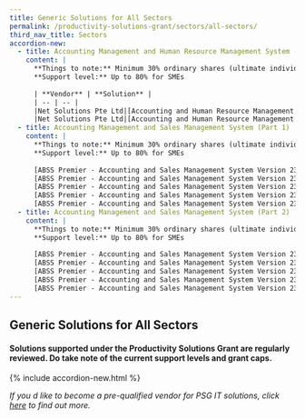 ```yaml
---
title: Generic Solutions for All Sectors
permalink: /productivity-solutions-grant/sectors/all-sectors/
third_nav_title: Sectors
accordion-new:
  - title: Accounting Management and Human Resource Management System (HRMS)
    content: |
      **Things to note:** Minimum 30% ordinary shares (ultimate individual ownership) held directly/indirectly by Singaporean/PR<br>
      **Support level:** Up to 80% for SMEs
      
      | **Vendor** | **Solution** |
      | -- | -- |
      |Net Solutions Pte Ltd|[Accounting and Human Resource Management Version 3.0 - Package A (10 Users)](/productivity-solutions-grant/solutionrepo/solution1)|
      |Net Solutions Pte Ltd|[Accounting and Human Resource Management Version 3.0 - Package B (20 Users)](/productivity-solutions-grant/solutionrepo/solution1)|
  - title: Accounting Management and Sales Management System (Part 1)
    content: |
      **Things to note:** Minimum 30% ordinary shares (ultimate individual ownership) held directly/indirectly by Singaporean/PR<br>
      **Support level:** Up to 80% for SMEs
      
      [ABSS Premier - Accounting and Sales Management System Version 23 - Package A with onsite training (1 user)](/productivity-solutions-grant/solutionrepo/solution1){:target="_blank"}<br>      
      [ABSS Premier - Accounting and Sales Management System Version 23 - Package B with onsite training (3 users)](/productivity-solutions-grant/solutionrepo/solution1){:target="_blank"}<br>      
      [ABSS Premier - Accounting and Sales Management System Version 23 - Package C (1 user)](/productivity-solutions-grant/solutionrepo/solution1){:target="_blank"}<br>      
      [ABSS Premier - Accounting and Sales Management System Version 23 - Package D (3 users)](/productivity-solutions-grant/solutionrepo/solution1){:target="_blank"}<br>      
      [ABSS Premier - Accounting and Sales Management System Version 23 - Package E with onsite training and remote access (1 user)](/productivity-solutions-grant/solutionrepo/solution1){:target="_blank"}
  - title: Accounting Management and Sales Management System (Part 2)
    content: |
      **Things to note:** Minimum 30% ordinary shares (ultimate individual ownership) held directly/indirectly by Singaporean/PR<br>
      **Support level:** Up to 80% for SMEs
      
      [ABSS Premier - Accounting and Sales Management System Version 23 - Package A with onsite training (1 user)](/productivity-solutions-grant/solutionrepo/solution1){:target="_blank"}<br>      
      [ABSS Premier - Accounting and Sales Management System Version 23 - Package B with onsite training (3 users)](/productivity-solutions-grant/solutionrepo/solution1){:target="_blank"}<br>      
      [ABSS Premier - Accounting and Sales Management System Version 23 - Package C (1 user)](/productivity-solutions-grant/solutionrepo/solution1){:target="_blank"}<br>      
      [ABSS Premier - Accounting and Sales Management System Version 23 - Package D (3 users)](/productivity-solutions-grant/solutionrepo/solution1){:target="_blank"}<br>      
      [ABSS Premier - Accounting and Sales Management System Version 23 - Package E with onsite training and remote access (1 user)](/productivity-solutions-grant/solutionrepo/solution1){:target="_blank"}    
---
```


## Generic Solutions for All Sectors

#### Solutions supported under the Productivity Solutions Grant are regularly reviewed. Do take note of the current support levels and grant caps.

{% include accordion-new.html %}

*If you d like to become a pre-qualified vendor for PSG IT solutions, click <a target='_blank' href='https://www.imda.gov.sg/icmvendors' >here</a> to find out more.*

